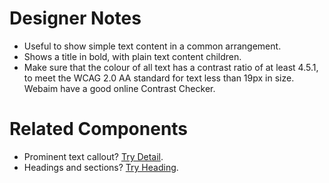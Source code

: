 # Designer Notes
- Useful to show simple text content in a common arrangement.
- Shows a title in bold, with plain text content children.
- Make sure that the colour of all text has a contrast ratio of at least 4.5.1, to meet the WCAG 2.0 AA standard for text less than 19px in size. Webaim have a good online Contrast Checker.

# Related Components
- Prominent text callout? [Try Detail](/components/detail "Detail").
- Headings and sections? [Try Heading](/components/heading "Heading").